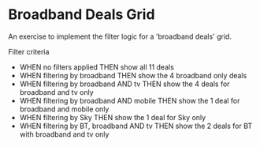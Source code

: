 # Broadband Deals Grid

An exercise to implement the filter logic for a 'broadband deals' grid.

Filter criteria
- WHEN no filters applied THEN show all 11 deals
- WHEN filtering by broadband THEN show the 4 broadband only deals
- WHEN filtering by broadband AND tv THEN show the 4 deals for broadband and tv only
- WHEN filtering by broadband AND mobile THEN show the 1 deal for broadband and mobile only
- WHEN filtering by Sky THEN show the 1 deal for Sky only
- WHEN filtering by BT, broadband AND tv THEN show the 2 deals for BT with broadband and tv only
